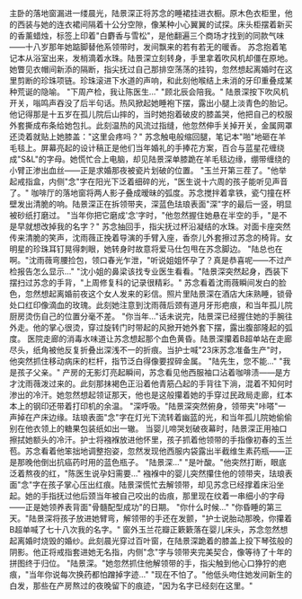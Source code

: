 主卧的落地窗漏进一缕晨光，陆景深正将苏念的睡裙挂进衣橱。原木色衣柜里，他的西装与她的连衣裙间隔着十公分空隙，像某种小心翼翼的试探。床头柜摆着新买的香薰蜡烛，标签上印着"白麝香与雪松"，是他翻遍三个商场才找到的同款气味——十八岁那年她踮脚替他系领带时，发间飘来的若有若无的暖香。
苏念抱着笔记本从浴室出来，发梢滴着水珠。陆景深立刻转身，手里拿着吹风机却僵在原地。她瞥见衣帽间新添的隔断，指尖抚过自己那排空荡荡的挂钩，忽然想起离婚时在这里剪断的珍珠项链。珍珠滚进下水道的声响，和此刻他喉结上未消的牙印重叠成某种荒诞的隐喻。
"下周产检，我让陈医生..."
"顾北辰会陪我。"
陆景深按下吹风机开关，嗡鸣声吞没了后半句话。热风掀起她睡袍下摆，露出小腿上淡青色的胎记。他记得那是十五岁在孤儿院后山摔的，当时她抱着破皮的膝盖哭，他把自己的校服外套撕成布条给她包扎。此刻温热的风流过指缝，他忽然伸手关掉开关，金属网罩还烫着就贴上她膝盖："这里会疼吗？"
苏念触电般缩回腿，笔记本"啪"地砸在羊毛毯上。屏幕亮起的设计稿正是他们当年婚礼的手捧花方案，百合与蓝星花缠绕成"S&L"的字母。她慌忙合上电脑，却见陆景深单膝跪在羊毛毯边缘，绷带缠绕的小臂正渗出血丝——正是求婚那夜被瓷片划破的位置。
"玉兰开第三茬了。"他举起戒指盒，内侧"念"字在阳光下泛着细碎的光，"医生说十六周的孩子能听见声音了。"
咖啡厅的落地窗将两人影子叠成暧昧的弧度。苏念搅拌着拿铁，瓷勺撞在杯壁发出清脆的响。陆景深正在拆领带夹，深蓝色珐琅表面"深"字的最后一竖，明显被砂纸打磨过。
"当年你把它磨成'念'字时，"他忽然握住她悬在半空的手，"是不是早就想改掉我的名字？"
苏念抽回手，指尖抚过杯沿凝结的水珠。对面卡座突然传来清脆的笑声，沈雨薇正挽着导演的手臂入座，香奈儿外套擦过苏念的椅背。女明星的珍珠耳钉晃得刺眼，她转身时故意将爱马仕包甩在苏念脚边。
"陆总也在啊。"沈雨薇弯腰捡包，领口春光乍泄，"听说姐姐怀孕了？真是恭喜呢——不过产检报告怎么显示..."
"沈小姐的鼻梁该找专业医生看看。"陆景深突然起身，西装下摆扫过苏念的手背，"上周修复科的记录很精彩。"
苏念看着沈雨薇瞬间发白的脸色，忽然想起离婚前夜这个女人发来的彩信。照片里陆景深在酒店大床熟睡，锁骨处口红印像滴血的玫瑰。此刻她注意到沈雨薇后颈有道月牙形疤痕，和当年孤儿院厨房烫伤自己的位置分毫不差。
"你当年..."话未说完，陆景深已经握住她的手腕往外走。他的掌心很烫，穿过旋转门时带起的风掀开她外套下摆，露出腹部隆起的弧度。
医院走廊的消毒水味道让苏念想起那个血色黄昏。陆景深攥着B超单站在走廊尽头，纸角被他反复折叠出深浅不一的折痕。当护士喊"23床苏念准备生产"时，他突然抓住移动病床的栏杆，指节泛白得像要捏碎金属。
"陆先生，您不能..."
"我是孩子父亲。"
产房的无影灯亮起瞬间，苏念看见他西服袖口沾着咖啡渍——是方才沈雨薇泼过来的。此刻那抹褐色正沿着他青筋凸起的手背往下淌，混着不知何时渗出的冷汗。她忽然想起领证那天，他也是这般攥着她的手穿过民政局走廊，红本本上的钢印还带着打印机的余温。
"深呼吸。"陆景深突然俯身，领带夹"咔嗒"一声掉在产床边缘。珐琅表面"念"字在灯光下流转着幽蓝的光，和当年孤儿院她偷偷别在他衣领上的糖果包装纸如出一辙。
当婴儿啼哭划破夜幕时，陆景深正用袖口擦拭她额头的冷汗。护士将襁褓放进他怀里，孩子抓着他领带的手指像初春的玉兰苞。苏念看着他笨拙地调整抱姿，忽然发现他西服内袋露出半截维生素药瓶——正是那晚他倒出抗癌药时用的蓝色瓶子。
"陆景深..."
"是叶酸。"他突然打断，眼底泛着熬夜的红，"陈医生说孕妇需要..."
襁褓中的婴儿突然攥住他的领带夹，珐琅表面"念"字在孩子掌心压出红痕。陆景深慌忙去解领带，却见苏念已经撑着床沿坐起。她的手指抚过他后颈当年被自己咬出的齿痕，那里现在纹着一串细小的字母——正是她领养表背面"骨髓配型成功"的日期。
"你什么时候..."
"你昏睡的第三天。"陆景深将孩子放进她臂弯，解领带的手还在发颤，"护士说胎动那晚，你攥着B超单喊了七十八次我的名字。"
窗外玉兰花瓣正簌簌落在婴儿床头，苏念忽然想起离婚时烧毁的婚纱。此刻晨光穿过百叶窗，在陆景深跪着的膝盖上投下琴弦般的阴影。他正将戒指套进她无名指，内侧"念"字与领带夹完美契合，像等待了十年的拼图终于归位。
"陆景深。"她忽然抓住他解领带的手，指尖触到他心口狰狞的疤痕，"当年你说每次换药都怕蹭掉字迹..."
"现在不怕了。"他低头吻住她发间新生的白发，那些在产房熬过的夜晚留下的痕迹，"因为名字已经刻在这里。"